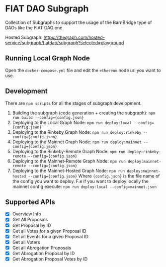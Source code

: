 # FIAT DAO Subgraph

Collection of Subgraphs to support the usage of the BarnBridge type of DAOs like the FIAT DAO one

Hosted Subgraph: https://thegraph.com/hosted-service/subgraph/fiatdao/subgraph?selected=playground

## Running Local Graph Node

Open the `docker-compose.yml` file and edit the `ethereum` node url you want to use. 

## Development

There are `npm scripts` for all the stages of subgraph development.

1. Building the subgraph (code generation + creating the subgraph): `npm run build --config={config.json}`
2. Deploying to the Local Graph Node: `npm run deploy:local --config={config.json}`
3. Deploying to the Rinkeby Graph Node: `npm run deploy:rinkeby --config={config.json}`
4. Deploying to the Mainnet Graph Node: `npm run deploy:mainnet --config={config.json}`
5. Deploying to the Rinkeby-Remote Graph Node: `npm run deploy:rinkeby-remote --config={config.json}`
6. Deploying to the Mainnet-Remote Graph Node: `npm run deploy:mainnet-remote --config={config.json}`
7. Deploying to the Mainnet-Hosted Graph Node: `npm run deploy:mainnet-hosted --config={config.json}`
Where `{config.json}` is the file name of the config you want to deploy. F.e if you want to deploy locally the mainnet config execute: `npm run deploy:local --config=mainnet.json`

## Supported APIs

- [X] Overview Info
- [X] Get All Proposals
- [X] Get Proposal by ID
- [X] Get all Votes for a given Proposal ID
- [X] Get all Events for a given Proposal ID
- [X] Get all Voters
- [X] Get all Abrogation Proposals
- [X] Get Abrogation Proposal by ID
- [X] Get Abrogation Proposal Votes by ID
